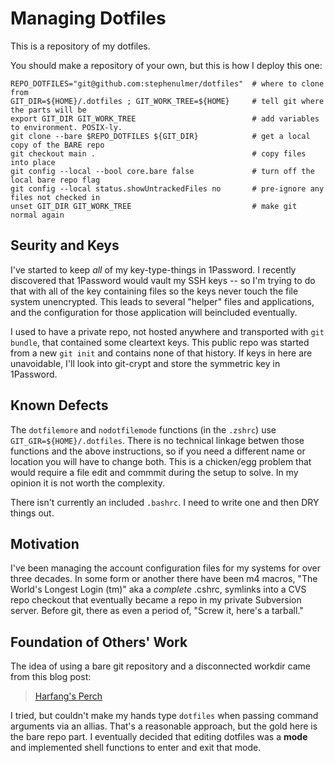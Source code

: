 # Managing Dotfiles

This is a repository of my dotfiles.

You should make a repository of your own, but this is how I deploy this one:

    REPO_DOTFILES="git@github.com:stephenulmer/dotfiles"  # where to clone from
    GIT_DIR=${HOME}/.dotfiles ; GIT_WORK_TREE=${HOME}     # tell git where the parts will be
    export GIT_DIR GIT_WORK_TREE                          # add variables to environment. POSIX-ly.
    git clone --bare $REPO_DOTFILES ${GIT_DIR}            # get a local copy of the BARE repo
    git checkout main .                                   # copy files into place
    git config --local --bool core.bare false             # turn off the local bare repo flag
    git config --local status.showUntrackedFiles no       # pre-ignore any files not checked in
    unset GIT_DIR GIT_WORK_TREE                           # make git normal again


## Seurity and Keys

I've started to keep *all* of my key-type-things in 1Password. I recently discovered that 1Password would vault my SSH keys -- so I'm trying to do that with all of the key containing files so the keys never touch the file system unencrypted. This leads to several "helper" files and applications, and the configuration for those application will beincluded eventually.

I used to have a private repo, not hosted anywhere and transported with `git bundle`, that contained some cleartext keys. This public repo was started from a new `git init` and contains none of that history. If keys in here are unavoidable, I'll look into git-crypt and store the symmetric key in 1Password.


## Known Defects

The `dotfilemore` and `nodotfilemode` functions (in the `.zshrc`) use `GIT_GIR=${HOME}/.dotfiles`. There is no technical linkage betwen those functions and the above instructions, so if you need a different name or location you will have to change both. This is a chicken/egg problem that would require a file edit and commmit during the setup to solve. In my opinion it is not worth the complexity.

There isn't currently an included `.bashrc`. I need to write one and then DRY things out.


## Motivation

I've been managing the account configuration files for my systems for over three decades. In some form or another there have been m4 macros, "The World's Longest Login (tm)" aka a *complete* .cshrc, symlinks into a CVS repo checkout that eventually became a repo in my private Subversion server. Before git, there as even a period of, "Screw it, here's a tarball."


## Foundation of Others' Work

The idea of using a bare git repository and a disconnected workdir came from this blog post:

> [Harfang's Perch](https://harfangk.github.io/2016/09/18/manage-dotfiles-with-a-git-bare-repository.html)

I tried, but couldn't make my hands type `dotfiles` when passing command arguments via an allias. That's a reasonable approach, but the gold here is the bare repo part. I eventually decided that editing dotfiles was a **mode** and implemented shell functions to enter and exit that mode.
